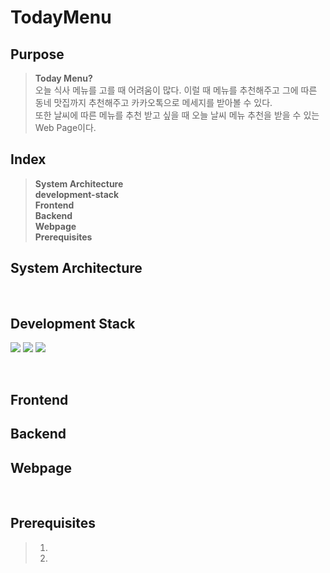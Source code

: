 # TodayMenu

## Purpose
> <b>Today Menu?</b><br>
> 오늘 식사 메뉴를 고를 때 어려움이 많다. 이럴 때 메뉴를 추천해주고 그에 따른 동네 맛집까지 추천해주고 카카오톡으로 메세지를 받아볼 수 있다.<br>
> 또한 날씨에 따른 메뉴를 추천 받고 싶을 때 오늘 날씨 메뉴 추천을 받을 수 있는 Web Page이다.<br>

## Index
> <b>System Architecture</b><br>
> <b>development-stack</b><br>
> <b>Frontend</b><br>
> <b>Backend</b><br>
> <b>Webpage</b><br>
> <b>Prerequisites</b><br>


## System Architecture

<br>

## Development Stack  
<p>
  <img src="https://img.shields.io/badge/HTML5-E34F26?style=flat-square&logo=HTML5&logoColor=white">
  <img src="https://img.shields.io/badge/JavaScript-F7DF1E?style=flat-square&logo=JavaScript&logoColor=white">
  <img src="https://img.shields.io/badge/PHP-777BB4?style=flat-square&logo=PHP&logoColor=white">
</p>
<br>

## Frontend

## Backend

## Webpage
>
>
<br>

## Prerequisites
> 1.
> 2.
